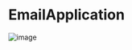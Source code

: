 # EmailApplication

![image](https://github.com/SushantMhashakhetri/EmailApplication/assets/115219607/0865dbe0-e57a-4f1c-a3e0-ca29c736532a)
